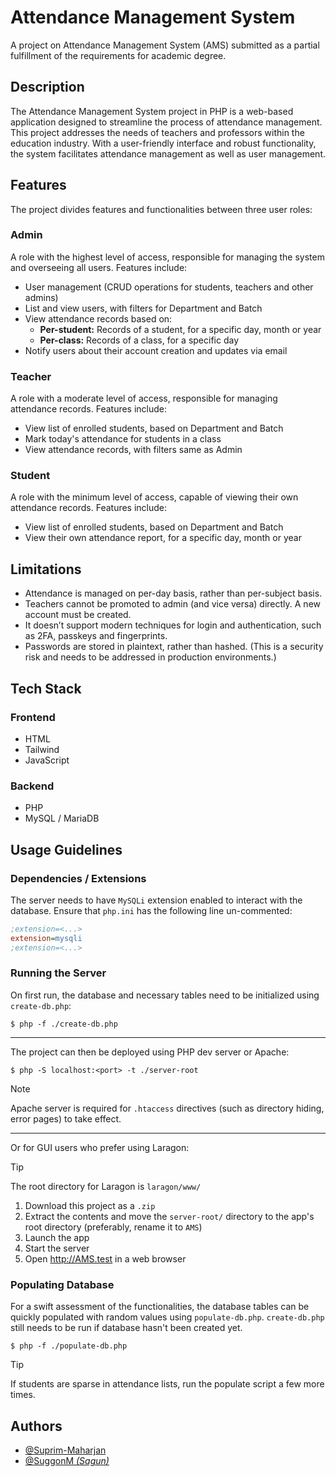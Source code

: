 # Attendance Management System
A project on Attendance Management System (AMS) submitted as a partial fulfillment of the requirements for academic degree.

## Description
The Attendance Management System project in PHP is a web-based application designed to streamline the process of attendance management. This project addresses the needs of teachers and professors within the education industry. With a user-friendly interface and robust functionality, the system facilitates attendance management as well as user management.

## Features
The project divides features and functionalities between three user roles:

### Admin
A role with the highest level of access, responsible for managing the system and overseeing all users. Features include:
- User management (CRUD operations for students, teachers and other admins)
- List and view users, with filters for Department and Batch
- View attendance records based on:
  - **Per-student:** Records of a student, for a specific day, month or year
  - **Per-class:** Records of a class, for a specific day
- Notify users about their account creation and updates via email

### Teacher
A role with a moderate level of access, responsible for managing attendance records. Features include:
- View list of enrolled students, based on Department and Batch
- Mark today's attendance for students in a class
- View attendance records, with filters same as Admin

### Student
A role with the minimum level of access, capable of viewing their own attendance records. Features include:
- View list of enrolled students, based on Department and Batch
- View their own attendance report, for a specific day, month or year

## Limitations
- Attendance is managed on per-day basis, rather than per-subject basis.
- Teachers cannot be promoted to admin (and vice versa) directly. A new account must be created.
- It doesn’t support modern techniques for login and authentication, such as 2FA, passkeys and fingerprints.
- Passwords are stored in plaintext, rather than hashed. (This is a security risk and needs to be addressed in production environments.)

## Tech Stack
### Frontend
- HTML
- Tailwind
- JavaScript

### Backend
- PHP
- MySQL / MariaDB

## Usage Guidelines

### Dependencies / Extensions
The server needs to have `MySQLi` extension enabled to interact with the database. Ensure that `php.ini` has the following line un-commented:
```ini
;extension=<...>
extension=mysqli
;extension=<...>
```

### Running the Server

On first run, the database and necessary tables need to be initialized using `create-db.php`:
```console
$ php -f ./create-db.php
```

---

The project can then be deployed using PHP dev server or Apache:
```console
$ php -S localhost:<port> -t ./server-root
```
> [!Note]
> Apache server is required for `.htaccess` directives (such as directory hiding, error pages) to take effect.

---

Or for GUI users who prefer using Laragon:

> [!Tip]
> The root directory for Laragon is `laragon/www/`

1. Download this project as a `.zip`
2. Extract the contents and move the `server-root/` directory to the app's root directory (preferably, rename it to `AMS`)
3. Launch the app
4. Start the server
5. Open http://AMS.test in a web browser

### Populating Database
For a swift assessment of the functionalities, the database tables can be quickly populated with random values using `populate-db.php`. `create-db.php` still needs to be run if database hasn't been created yet.
```console
$ php -f ./populate-db.php
```

> [!Tip]
> If students are sparse in attendance lists, run the populate script a few more times.

## Authors
- [@Suprim-Maharjan](https://github.com/Suprim-Maharjan)
- [@SuggonM *(Sagun)*](https://github.com/SuggonM)
